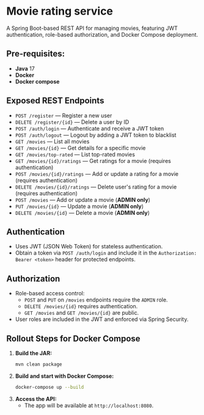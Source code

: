 # Movie rating service

A Spring Boot-based REST API for managing movies, featuring JWT authentication, role-based authorization, and Docker Compose deployment.

## Pre-requisites:

- **Java** 17
- **Docker**
- **Docker compose**
  
## Exposed REST Endpoints

- `POST /register` — Register a new user
- `DELETE /register/{id}` — Delete a user by ID
- `POST /auth/login` — Authenticate and receive a JWT token
- `POST /auth/logout` — Logout by adding a JWT token to blacklist
- `GET /movies` — List all movies
- `GET /movies/{id}` — Get details for a specific movie
- `GET /movies/top-rated` — List top-rated movies
- `GET /movies/{id}/ratings` — Get ratings for a movie (requires authentication)
- `POST /movies/{id}/ratings` — Add or update a rating for a movie (requires authentication)
- `DELETE /movies/{id}/ratings` — Delete user's rating for a movie (requires authentication)
- `POST /movies` — Add or update a movie (**ADMIN only**)
- `PUT /movies/{id}` — Update a movie (**ADMIN only**)
- `DELETE /movies/{id}` — Delete a movie (**ADMIN only**)

## Authentication

- Uses JWT (JSON Web Token) for stateless authentication.
- Obtain a token via `POST /auth/login` and include it in the `Authorization: Bearer <token>` header for protected endpoints.

## Authorization

- Role-based access control:
  - `POST` and `PUT` on `/movies` endpoints require the `ADMIN` role.
  - `DELETE /movies/{id}` requires authentication.
  - `GET /movies` and `GET /movies/{id}` are public.
- User roles are included in the JWT and enforced via Spring Security.

## Rollout Steps for Docker Compose

1. **Build the JAR:**
   ```sh
   mvn clean package
   ```
2. **Build and start with Docker Compose:**
   ```sh
   docker-compose up --build
   ```
3. **Access the API:**
   - The app will be available at `http://localhost:8080`.

